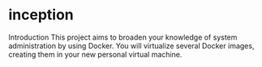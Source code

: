 # inception
 Introduction  This project aims to broaden your knowledge of system administration by using Docker. You will virtualize several Docker images, creating them in your new personal virtual machine.

